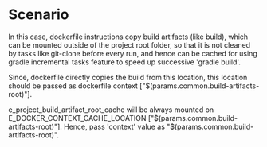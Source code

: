 # Scenario

In this case, dockerfile instructions copy build artifacts (like build), which can be mounted outside of the project root folder, so that it is not cleaned by tasks like git-clone before every run, and hence can be cached for using gradle incremental tasks feature to speed up successive 'gradle build'.

Since, dockerfile directly copies the build from this location, this location should be passed as dockerfile context ["$(params.common.build-artifacts-root)"].

e_project_build_artifact_root_cache will be always mounted on E_DOCKER_CONTEXT_CACHE_LOCATION ["$(params.common.build-artifacts-root)"].
Hence, pass 'context' value as "$(params.common.build-artifacts-root)".
